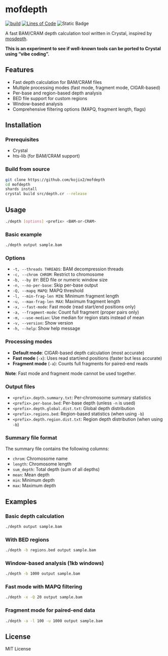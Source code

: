 # mofdepth

[![build](https://github.com/kojix2/mofdepth/actions/workflows/build.yml/badge.svg)](https://github.com/kojix2/mofdepth/actions/workflows/build.yml)
[![Lines of Code](https://img.shields.io/endpoint?url=https%3A%2F%2Ftokei.kojix2.net%2Fbadge%2Fgithub%2Fkojix2%2Fmofdepth%2Flines)](https://tokei.kojix2.net/github/kojix2/mofdepth)
![Static Badge](https://img.shields.io/badge/PURE-VIBE_CODING-magenta)

A fast BAM/CRAM depth calculation tool written in Crystal, inspired by [mosdepth](https://github.com/brentp/mosdepth).

**This is an experiment to see if well-known tools can be ported to Crystal using “vibe coding”.**

## Features

- Fast depth calculation for BAM/CRAM files
- Multiple processing modes (fast mode, fragment mode, CIGAR-based)
- Per-base and region-based depth analysis
- BED file support for custom regions
- Window-based analysis
- Comprehensive filtering options (MAPQ, fragment length, flags)

## Installation

### Prerequisites

- Crystal
- hts-lib (for BAM/CRAM support)

### Build from source

```bash
git clone https://github.com/kojix2/mofdepth
cd mofdepth
shards install
crystal build src/depth.cr --release
```

## Usage

```bash
./depth [options] <prefix> <BAM-or-CRAM>
```

### Basic example

```bash
./depth output sample.bam
```

### Options

- `-t, --threads THREADS`: BAM decompression threads
- `-c, --chrom CHROM`: Restrict to chromosome
- `-b, --by BY`: BED file or numeric window size
- `-n, --no-per-base`: Skip per-base output
- `-Q, --mapq MAPQ`: MAPQ threshold
- `-l, --min-frag-len MIN`: Minimum fragment length
- `-u, --max-frag-len MAX`: Maximum fragment length
- `-x, --fast-mode`: Fast mode (read start/end positions only)
- `-a, --fragment-mode`: Count full fragment (proper pairs only)
- `-m, --use-median`: Use median for region stats instead of mean
- `-v, --version`: Show version
- `-h, --help`: Show help message

### Processing modes

- **Default mode**: CIGAR-based depth calculation (most accurate)
- **Fast mode** (`-x`): Uses read start/end positions (faster but less accurate)
- **Fragment mode** (`-a`): Counts full fragments for paired-end reads

**Note**: Fast mode and fragment mode cannot be used together.

### Output files

- `<prefix>.depth.summary.txt`: Per-chromosome summary statistics
- `<prefix>.per-base.bed`: Per-base depth (unless `-n` is used)
- `<prefix>.depth.global.dist.txt`: Global depth distribution
- `<prefix>.regions.bed`: Region-based statistics (when using `-b`)
- `<prefix>.depth.region.dist.txt`: Region depth distribution (when using `-b`)

### Summary file format

The summary file contains the following columns:

- `chrom`: Chromosome name
- `length`: Chromosome length
- `sum_depth`: Total depth (sum of all depths)
- `mean`: Mean depth
- `min`: Minimum depth
- `max`: Maximum depth

## Examples

### Basic depth calculation

```bash
./depth output sample.bam
```

### With BED regions

```bash
./depth -b regions.bed output sample.bam
```

### Window-based analysis (1kb windows)

```bash
./depth -b 1000 output sample.bam
```

### Fast mode with MAPQ filtering

```bash
./depth -x -Q 20 output sample.bam
```

### Fragment mode for paired-end data

```bash
./depth -a -l 100 -u 1000 output sample.bam
```

## License

MIT License
